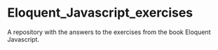 # Eloquent_Javascript_exercises
A repository with the answers to the exercises from the book Eloquent Javascript. 
